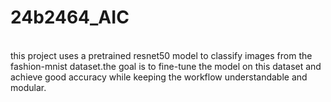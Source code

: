 # 24b2464_AIC
<br>
this project uses a pretrained resnet50 model to classify images from the fashion-mnist dataset.the goal is to fine-tune the model on this dataset and achieve good accuracy while keeping the workflow understandable and modular.
